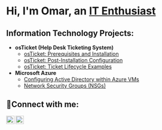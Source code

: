 <h1>Hi, I'm Omar, an <a href="https://linkedin.com/in/omar-a-580b73268">IT Enthusiast</a></h1>

<h2>Information Technology Projects:</h2>

- <b>osTicket (Help Desk Ticketing System)</b>
  - [osTicket: Prerequisites and Installation](https://github.com/OKALLEY/osticket-prereqs)
  - [osTicket: Post-Installation Configuration](https://github.com/OKALLEY/post-install-config)
  - [osTicket: Ticket Lifecycle Examples](https://github.com/OKALLEY/ticket-lifecycle)
- <b>Microsoft Azure</b>
  - [Configuring Active Directory within Azure VMs](https://github.com/OKALLEY/configure-ad)
  - [Network Security Groups (NSGs)](https://github.com/OKALLEY/azure-network-protocols)

<h2>🔌Connect with me:</h2>

[<img align="left" alt="Josh | Twitter" width="22px" src="https://cdn.jsdelivr.net/npm/simple-icons@v3/icons/twitter.svg" />][twitter]
[<img align="left" alt="Josh | LinkedIn" width="22px" src="https://cdn.jsdelivr.net/npm/simple-icons@v3/icons/linkedin.svg" />][linkedin]


[twitter]: https://twitter.com/KN0WYOURCENTER
[linkedin]: https://www.linkedin.com/in/omar-a-580b73268/

